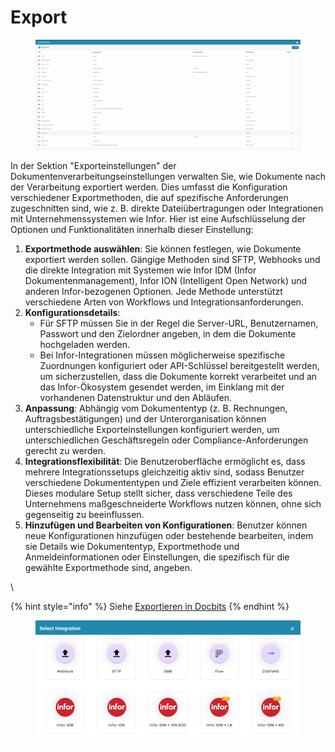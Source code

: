 # Export

<figure><img src="../../../.gitbook/assets/Bildschirmfoto%202024-05-08%20um%2011.51.28.png" alt=""><figcaption></figcaption></figure>

In der Sektion "Exporteinstellungen" der Dokumentenverarbeitungseinstellungen verwalten Sie, wie Dokumente nach der Verarbeitung exportiert werden. Dies umfasst die Konfiguration verschiedener Exportmethoden, die auf spezifische Anforderungen zugeschnitten sind, wie z. B. direkte Dateiübertragungen oder Integrationen mit Unternehmenssystemen wie Infor. Hier ist eine Aufschlüsselung der Optionen und Funktionalitäten innerhalb dieser Einstellung:

1. **Exportmethode auswählen**: Sie können festlegen, wie Dokumente exportiert werden sollen. Gängige Methoden sind SFTP, Webhooks und die direkte Integration mit Systemen wie Infor IDM (Infor Dokumentenmanagement), Infor ION (Intelligent Open Network) und anderen Infor-bezogenen Optionen. Jede Methode unterstützt verschiedene Arten von Workflows und Integrationsanforderungen.
2. **Konfigurationsdetails**:
   * Für SFTP müssen Sie in der Regel die Server-URL, Benutzernamen, Passwort und den Zielordner angeben, in dem die Dokumente hochgeladen werden.
   * Bei Infor-Integrationen müssen möglicherweise spezifische Zuordnungen konfiguriert oder API-Schlüssel bereitgestellt werden, um sicherzustellen, dass die Dokumente korrekt verarbeitet und an das Infor-Ökosystem gesendet werden, im Einklang mit der vorhandenen Datenstruktur und den Abläufen.
3. **Anpassung**: Abhängig vom Dokumententyp (z. B. Rechnungen, Auftragsbestätigungen) und der Unterorganisation können unterschiedliche Exporteinstellungen konfiguriert werden, um unterschiedlichen Geschäftsregeln oder Compliance-Anforderungen gerecht zu werden.
4. **Integrationsflexibilität**: Die Benutzeroberfläche ermöglicht es, dass mehrere Integrationssetups gleichzeitig aktiv sind, sodass Benutzer verschiedene Dokumententypen und Ziele effizient verarbeiten können. Dieses modulare Setup stellt sicher, dass verschiedene Teile des Unternehmens maßgeschneiderte Workflows nutzen können, ohne sich gegenseitig zu beeinflussen.
5. **Hinzufügen und Bearbeiten von Konfigurationen**: Benutzer können neue Konfigurationen hinzufügen oder bestehende bearbeiten, indem sie Details wie Dokumententyp, Exportmethode und Anmeldeinformationen oder Einstellungen, die spezifisch für die gewählte Exportmethode sind, angeben.

\\

{% hint style="info" %}
Siehe [Exportieren in Docbits](../../../admin-section/setup/exporting-in-docbits/)
{% endhint %}

<figure><img src="../../../.gitbook/assets/Bildschirmfoto%202024-05-08%20um%2011.52.00.png" alt=""><figcaption></figcaption></figure>

